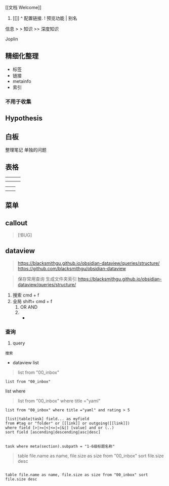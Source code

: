 
[[文档 Welcome]]

1. [[]]  ^  配置链接.  ! 预览功能  | 别名


信息  > > 知识 >> 深度知识 

Joplin

## 精细化整理

- 标签
- 链接
- metainfo
- 索引

### 不用于收集

## Hypothesis

## 白板

整理笔记
单独的问题 


## 表格


|     |     |     |
| --- | --- | --- |
|     |     |     |
|     |     |     |


|     |     |
| --- | --- |
|     |     |
|     |     |


## 菜单




## callout

> [!BUG]
> 
> 

## dataview

> https://blacksmithgu.github.io/obsidian-dataview/queries/structure/
> https://github.com/blacksmithgu/obsidian-dataview

> 保存常用查询
> 生成文件夹索引
> https://blacksmithgu.github.io/obsidian-dataview/queries/structure/




1. 搜索 cmd + f
2. 全局  shift+ cmd + f
	1. OR AND
	2. - 

### 查询
1. query 

```query
搜索
```


* dataview list

> list from "00_inbox"


```dataview
list from "00_inbox"
```

list where 
> list from "00_inbox" where title ="yaml"

```dataview
list from "00_inbox" where title ="yaml" and rating > 5
```



```
[list|table|task] field... as myfield 
from #tag or "folder" or [[link]] or outgoing([[link]])
where field [>|>=|<|<=|=|&|] [value] and or (..)
sort field [ascending|descending|asc|desc] 


task where meta(section).subpath = "1-6级标题名称" 
```




> table file.name as name, file.size as size from "00_inbox" sort file.size desc

```dataview

table file.name as name, file.size as size from "00_inbox" sort file.size desc
```